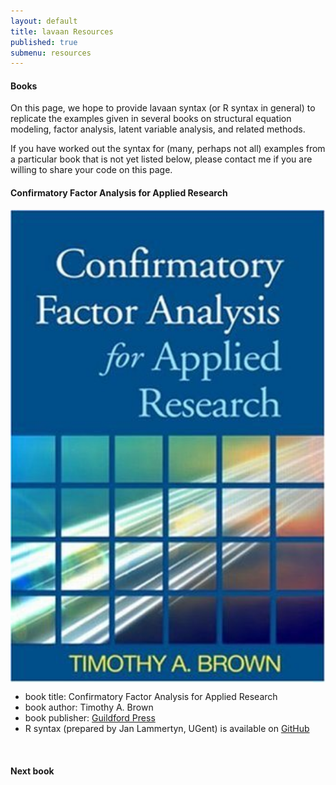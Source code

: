 ```yaml
---
layout: default
title: lavaan Resources
published: true
submenu: resources
---
```


#### Books ####
On this page, we hope to provide lavaan syntax (or R syntax in general) to
replicate the examples given in several books on structural equation modeling,
factor analysis, latent variable analysis, and related methods.

If you have worked out the syntax for (many, perhaps not all) examples from a
particular book that is not yet listed below, please contact me if you are
willing to share your code on this page.

#### Confirmatory Factor Analysis for Applied Research ####
<div class="container">
  <div class="three columns">
    <img src="cfabk2.jpg" alt="cfa book" width="100%">
  </div>
  <div class="ten columns">
  <ul>
    <li>book title: Confirmatory Factor Analysis for Applied Research</li>
    <li>book author: Timothy A. Brown</li>
    <li>book publisher: <a href="http://www.guilford.com/cgi-bin/cartscript.cgi?page=pr/brown3.htm">Guildford Press</a></li>
    <li>R syntax (prepared by Jan Lammertyn, UGent) is available on
    <a href="https://github.com/janlammertyn/lavaan-material/tree/master/brown-cfa">GitHub</a></li>
  </ul>
  </div>
</div>
&nbsp;

#### Next book ####


